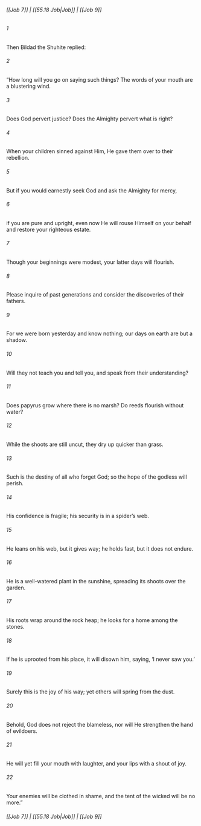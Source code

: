 
###### [[Job 7]] | [[55.18 Job|Job]] | [[Job 9]]

###### 1
Then Bildad the Shuhite replied:
###### 2
“How long will you go on saying such things? The words of your mouth are a blustering wind.
###### 3
Does God pervert justice? Does the Almighty pervert what is right?
###### 4
When your children sinned against Him, He gave them over to their rebellion.
###### 5
But if you would earnestly seek God and ask the Almighty for mercy,
###### 6
if you are pure and upright, even now He will rouse Himself on your behalf and restore your righteous estate.
###### 7
Though your beginnings were modest, your latter days will flourish.
###### 8
Please inquire of past generations and consider the discoveries of their fathers.
###### 9
For we were born yesterday and know nothing; our days on earth are but a shadow.
###### 10
Will they not teach you and tell you, and speak from their understanding?
###### 11
Does papyrus grow where there is no marsh? Do reeds flourish without water?
###### 12
While the shoots are still uncut, they dry up quicker than grass.
###### 13
Such is the destiny of all who forget God; so the hope of the godless will perish.
###### 14
His confidence is fragile; his security is in a spider’s web.
###### 15
He leans on his web, but it gives way; he holds fast, but it does not endure.
###### 16
He is a well-watered plant in the sunshine, spreading its shoots over the garden.
###### 17
His roots wrap around the rock heap; he looks for a home among the stones.
###### 18
If he is uprooted from his place, it will disown him, saying, ‘I never saw you.’
###### 19
Surely this is the joy of his way; yet others will spring from the dust.
###### 20
Behold, God does not reject the blameless, nor will He strengthen the hand of evildoers.
###### 21
He will yet fill your mouth with laughter, and your lips with a shout of joy.
###### 22
Your enemies will be clothed in shame, and the tent of the wicked will be no more.”

###### [[Job 7]] | [[55.18 Job|Job]] | [[Job 9]]

